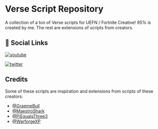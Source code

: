 # Verse Script Repository

A collection of a ton of Verse scripts for UEFN / Fortnite Creative! 95% is created by me. The rest are extensions of scripts from creators.


## 🔗 Social Links
[![youtube](https://img.shields.io/badge/youtube-FF0000?style=for-the-badge&logo=youtube&logoColor=white)](https://www.youtube.com/channel/UCpywA1oPJDbtSQcPtl_jkjQ/)

[![twitter](https://img.shields.io/badge/twitter-1DA1F2?style=for-the-badge&logo=twitter&logoColor=white)](https://twitter.com/GrinernCreates)


## Credits

Some of these scripts are inspiration and extensions from scripts of these creators:

- [@GraemeBull](https://www.youtube.com/@GraemeBull)
- [@MaestroShark](https://www.youtube.com/@MaestroShark)
- [@PiEqualsThree3](https://www.youtube.com/@piequalsthree3)
- [@WarforgeXP](https://www.youtube.com/@WarforgeXP)

